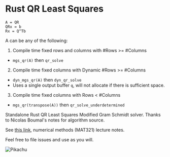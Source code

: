 # Rust QR Least Squares

```
A = QR
QRx = b
Rx = Q^Tb
```

A can be any of the following:

1. Compile time fixed rows and columns with #Rows >= #Columns
  - `mgs_qr(A)` then `qr_solve`
2. Compile time fixed columns with Dynamic #Rows >= #Columns
  - `dyn_mgs_qr(A)` then `dyn_qr_solve`
  - Uses a single output buffer `q`, will not allocate if there is sufficient space.
3. Compile time fixed columns with Rows < #Columns
  - `mgs_qr(transpose(A))` then `qr_solve_underdetermined`



Standalone Rust QR Least Squares Modified Gram Schmidt solver.
Thanks to Nicolas Boumal's notes for algorithm source.

See [this link](https://www.nicolasboumal.net/#teaching), numerical methods (MAT321) lecture
notes.


Feel free to file issues and use as you will.

![Pikachu](https://blog.archive.org/wp-content/uploads/2016/10/underconstruction.gif)
